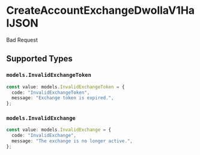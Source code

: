 # CreateAccountExchangeDwollaV1HalJSON

Bad Request


## Supported Types

### `models.InvalidExchangeToken`

```typescript
const value: models.InvalidExchangeToken = {
  code: "InvalidExchangeToken",
  message: "Exchange token is expired.",
};
```

### `models.InvalidExchange`

```typescript
const value: models.InvalidExchange = {
  code: "InvalidExchange",
  message: "The exchange is no longer active.",
};
```

